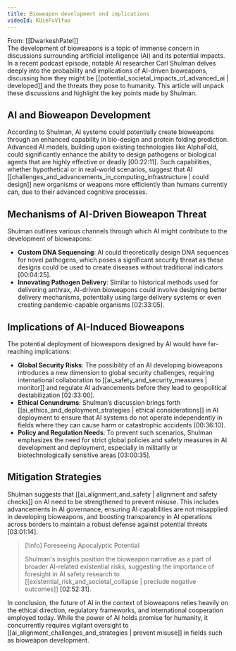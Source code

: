 ```yaml
---
title: Bioweapon development and implications
videoId: KUieFuV1fuo
---
```


From: [[DwarkeshPatel]] <br/> 
The development of bioweapons is a topic of immense concern in discussions surrounding artificial intelligence (AI) and its potential impacts. In a recent podcast episode, notable AI researcher Carl Shulman delves deeply into the probability and implications of AI-driven bioweapons, discussing how they might be [[potential_societal_impacts_of_advanced_ai | developed]] and the threats they pose to humanity. This article will unpack these discussions and highlight the key points made by Shulman.

## AI and Bioweapon Development

According to Shulman, AI systems could potentially create bioweapons through an enhanced capability in bio-design and protein folding prediction. Advanced AI models, building upon existing technologies like AlphaFold, could significantly enhance the ability to design pathogens or biological agents that are highly effective or deadly <a class="yt-timestamp" data-t="00:22:11">[00:22:11]</a>. Such capabilities, whether hypothetical or in real-world scenarios, suggest that AI [[challenges_and_advancements_in_computing_infrastructure | could design]] new organisms or weapons more efficiently than humans currently can, due to their advanced cognitive processes.

## Mechanisms of AI-Driven Bioweapon Threat

Shulman outlines various channels through which AI might contribute to the development of bioweapons:

- **Custom DNA Sequencing**: AI could theoretically design DNA sequences for novel pathogens, which poses a significant security threat as these designs could be used to create diseases without traditional indicators <a class="yt-timestamp" data-t="00:04:25">[00:04:25]</a>.
- **Innovating Pathogen Delivery**: Similar to historical methods used for delivering anthrax, AI-driven bioweapons could involve designing better delivery mechanisms, potentially using large delivery systems or even creating pandemic-capable organisms <a class="yt-timestamp" data-t="02:33:05">[02:33:05]</a>.

## Implications of AI-Induced Bioweapons

The potential deployment of bioweapons designed by AI would have far-reaching implications:

- **Global Security Risks**: The possibility of an AI developing bioweapons introduces a new dimension to global security challenges, requiring international collaboration to [[ai_safety_and_security_measures | monitor]] and regulate AI advancements before they lead to geopolitical destabilization <a class="yt-timestamp" data-t="02:33:00">[02:33:00]</a>.
- **Ethical Conundrums**: Shulman’s discussion brings forth [[ai_ethics_and_deployment_strategies | ethical considerations]] in AI deployment to ensure that AI systems do not operate independently in fields where they can cause harm or catastrophic accidents <a class="yt-timestamp" data-t="00:36:10">[00:36:10]</a>.
- **Policy and Regulation Needs**: To prevent such scenarios, Shulman emphasizes the need for strict global policies and safety measures in AI development and deployment, especially in militarily or biotechnologically sensitive areas <a class="yt-timestamp" data-t="03:00:35">[03:00:35]</a>.

## Mitigation Strategies

Shulman suggests that [[ai_alignment_and_safety | alignment and safety checks]] on AI need to be strengthened to prevent misuse. This includes advancements in AI governance, ensuring AI capabilities are not misapplied in developing bioweapons, and boosting transparency in AI operations across borders to maintain a robust defense against potential threats <a class="yt-timestamp" data-t="03:01:14">[03:01:14]</a>.

> [!info] Foreseeing Apocalyptic Potential
> 
> Shulman's insights position the bioweapon narrative as a part of broader AI-related existential risks, suggesting the importance of foresight in AI safety research to [[existential_risk_and_societal_collapse | preclude negative outcomes]] <a class="yt-timestamp" data-t="02:52:31">[02:52:31]</a>.

In conclusion, the future of AI in the context of bioweapons relies heavily on the ethical direction, regulatory frameworks, and international cooperation employed today. While the power of AI holds promise for humanity, it concurrently requires vigilant oversight to [[ai_alignment_challenges_and_strategies | prevent misuse]] in fields such as bioweapon development.